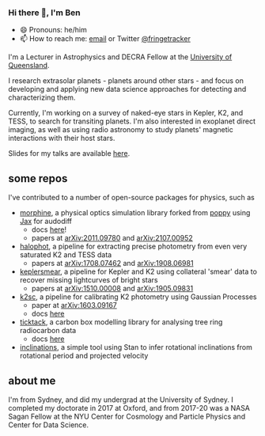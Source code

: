 ### Hi there 👋, I'm Ben
- 😄 Pronouns: he/him
- 📫 How to reach me: [email](b.pope@uq.edu.au) or Twitter [@fringetracker](https://twitter.com/fringetracker)

I'm a Lecturer in Astrophysics and DECRA Fellow at the [University of Queensland](https://www.uq.edu.au/).

I research extrasolar planets - planets around other stars - and focus on developing and applying new data science approaches for detecting and characterizing them.

Currently, I'm working on a survey of naked-eye stars in Kepler, K2, and TESS, to search for transiting planets. I'm also interested in exoplanet direct imaging, as well as using radio astronomy to study planets' magnetic interactions with their host stars.

Slides for my talks are available [here](https://benjaminpope.github.io/talks).

## some repos 

I've contributed to a number of open-source packages for physics, such as 

- [morphine](https://github.com/benjaminpope/morphine), a physical optics simulation library forked from [poppy](https://github.com/mperrin/poppy) using [Jax](https://github.com/google/jax) for audodiff
	- docs [here](https://benjaminpope.github.io/morphine/)!
	- papers at [arXiv:2011.09780](https://arxiv.org/abs/2011.09780) and [arXiv:2107.00952](https://arxiv.org/abs/2107.00952)
- [halophot](https://github.com/hvidy/halophot), a pipeline for extracting precise photometry from even very saturated K2 and TESS data
    - papers at [arXiv:1708.07462](https://arxiv.org/abs/1708.07462) and [arXiv:1908.06981](https://arxiv.org/abs/1908.06981)
- [keplersmear](https://github.com/benjaminpope/keplersmear), a pipeline for Kepler and K2 using collateral 'smear' data to recover missing lightcurves of bright stars
    - papers at [arXiv:1510.00008](https://arxiv.org/abs/1510.00008) and [arXiv:1905.09831](https://arxiv.org/abs/1905.09831)
- [k2sc](https://github.com/OxES/k2sc), a pipeline for calibrating K2 photometry using Gaussian Processes
    - paper at [arXiv:1603.09167](https://arxiv.org/abs/1603.09167)
    - docs [here](https://oxes.github.io/k2sc/)
- [ticktack](https://github.com/SharmaLlama/ticktack/), a carbon box modelling library for analysing tree ring radiocarbon data
    - docs [here](https://sharmallama.github.io/ticktack/)
- [inclinations](https://github.com/benjaminpope/inclinations), a simple tool using Stan to infer rotational inclinations from rotational period and projected velocity

## about me

I'm from Sydney, and did my undergrad at the University of Sydney. I completed my doctorate in 2017 at Oxford, and from 2017-20 was a NASA Sagan Fellow at the NYU Center for Cosmology and Particle Physics and Center for Data Science. 



<!--
**benjaminpope/benjaminpope** is a ✨ _special_ ✨ repository because its `README.md` (this file) appears on your GitHub profile.

Here are some ideas to get you started:

- 🔭 I’m currently working on ...
- 🌱 I’m currently learning ...
- 👯 I’m looking to collaborate on ...
- 🤔 I’m looking for help with ...
- 💬 Ask me about ...
- ⚡ Fun fact: ...
-->
